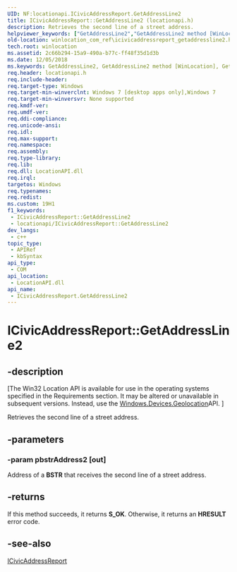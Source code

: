 ```yaml
---
UID: NF:locationapi.ICivicAddressReport.GetAddressLine2
title: ICivicAddressReport::GetAddressLine2 (locationapi.h)
description: Retrieves the second line of a street address.
helpviewer_keywords: ["GetAddressLine2","GetAddressLine2 method [WinLocation]","GetAddressLine2 method [WinLocation]","ICivicAddressReport interface","ICivicAddressReport interface [WinLocation]","GetAddressLine2 method","ICivicAddressReport.GetAddressLine2","ICivicAddressReport::GetAddressLine2","WinLocation_COM_Ref.icivicaddressreport_getaddressline2","locationapi/ICivicAddressReport::GetAddressLine2"]
old-location: winlocation_com_ref\icivicaddressreport_getaddressline2.htm
tech.root: winlocation
ms.assetid: 2c66b294-15a9-490a-b77c-ff48f35d1d3b
ms.date: 12/05/2018
ms.keywords: GetAddressLine2, GetAddressLine2 method [WinLocation], GetAddressLine2 method [WinLocation],ICivicAddressReport interface, ICivicAddressReport interface [WinLocation],GetAddressLine2 method, ICivicAddressReport.GetAddressLine2, ICivicAddressReport::GetAddressLine2, WinLocation_COM_Ref.icivicaddressreport_getaddressline2, locationapi/ICivicAddressReport::GetAddressLine2
req.header: locationapi.h
req.include-header: 
req.target-type: Windows
req.target-min-winverclnt: Windows 7 [desktop apps only],Windows 7
req.target-min-winversvr: None supported
req.kmdf-ver: 
req.umdf-ver: 
req.ddi-compliance: 
req.unicode-ansi: 
req.idl: 
req.max-support: 
req.namespace: 
req.assembly: 
req.type-library: 
req.lib: 
req.dll: LocationAPI.dll
req.irql: 
targetos: Windows
req.typenames: 
req.redist: 
ms.custom: 19H1
f1_keywords:
 - ICivicAddressReport::GetAddressLine2
 - locationapi/ICivicAddressReport::GetAddressLine2
dev_langs:
 - c++
topic_type:
 - APIRef
 - kbSyntax
api_type:
 - COM
api_location:
 - LocationAPI.dll
api_name:
 - ICivicAddressReport.GetAddressLine2
---
```


# ICivicAddressReport::GetAddressLine2


## -description

<p class="CCE_Message">[The Win32 Location API is available for use in the operating systems specified in the Requirements section. It may be altered or unavailable in subsequent versions. Instead, use the <a href="https://docs.microsoft.com/uwp/api/windows.devices.geolocation">Windows.Devices.Geolocation</a>API.
]

Retrieves the second line of a street address.

## -parameters

### -param pbstrAddress2 [out]

Address of a <b>BSTR</b> that receives the second line of a street address.

## -returns

If this method succeeds, it returns <b xmlns:loc="http://microsoft.com/wdcml/l10n">S_OK</b>. Otherwise, it returns an <b xmlns:loc="http://microsoft.com/wdcml/l10n">HRESULT</b> error code.

## -see-also

<a href="https://docs.microsoft.com/windows/desktop/api/locationapi/nn-locationapi-icivicaddressreport">ICivicAddressReport</a>

